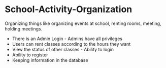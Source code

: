 # School-Activity-Organization
Organizing things like organizing events at school, renting rooms, meeting, holding meetings. 
- There is an Admin Login - Admins have all privileges 
- Users can rent classes according to the hours they want 
- View the status of other classes - Ability to login 
- Ability to register 
- Keeping information in the database

